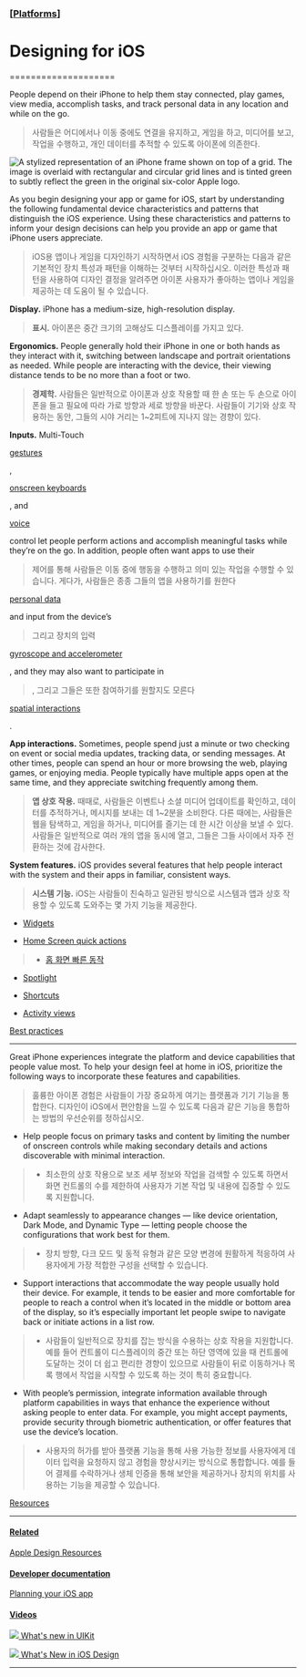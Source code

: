 ### [[Platforms](./translated-human-interface-guidelines-markdown/platforms.md)]  
  
# **Designing for iOS**  

====================



People depend on their iPhone to help them stay connected, play games, view media, accomplish tasks, and track personal data in any location and while on the go.  

> 사람들은 어디에서나 이동 중에도 연결을 유지하고, 게임을 하고, 미디어를 보고, 작업을 수행하고, 개인 데이터를 추적할 수 있도록 아이폰에 의존한다.
>

![A stylized representation of an iPhone frame shown on top of a grid. The image is overlaid with rectangular and circular grid lines and is tinted green to subtly reflect the green in the original six-color Apple logo.](https://docs-assets.developer.apple.com/published/fcb6f603e6672e3443637efe652e5bdb/platforms-iOS-intro@2x.png)



As you begin designing your app or game for iOS, start by understanding the following fundamental device characteristics and patterns that distinguish the iOS experience. Using these characteristics and patterns to inform your design decisions can help you provide an app or game that iPhone users appreciate.  

> iOS용 앱이나 게임을 디자인하기 시작하면서 iOS 경험을 구분하는 다음과 같은 기본적인 장치 특성과 패턴을 이해하는 것부터 시작하십시오. 이러한 특성과 패턴을 사용하여 디자인 결정을 알려주면 아이폰 사용자가 좋아하는 앱이나 게임을 제공하는 데 도움이 될 수 있습니다.
>





**Display.** iPhone has a medium-size, high-resolution display.  

> **표시.** 아이폰은 중간 크기의 고해상도 디스플레이를 가지고 있다.
>





**Ergonomics.** People generally hold their iPhone in one or both hands as they interact with it, switching between landscape and portrait orientations as needed. While people are interacting with the device, their viewing distance tends to be no more than a foot or two.  

> **경제학.** 사람들은 일반적으로 아이폰과 상호 작용할 때 한 손 또는 두 손으로 아이폰을 들고 필요에 따라 가로 방향과 세로 방향을 바꾼다. 사람들이 기기와 상호 작용하는 동안, 그들의 시야 거리는 1~2피트에 지나지 않는 경향이 있다.
>





**Inputs.** Multi-Touch   

[gestures](https://developer.apple.com/design/human-interface-guidelines/touchscreen-gestures)

,   

[onscreen keyboards](https://developer.apple.com/design/human-interface-guidelines/onscreen-keyboards)

, and   

[voice](https://developer.apple.com/design/human-interface-guidelines/siri)

 control let people perform actions and accomplish meaningful tasks while they’re on the go. In addition, people often want apps to use their   

> 제어를 통해 사람들은 이동 중에 행동을 수행하고 의미 있는 작업을 수행할 수 있습니다. 게다가, 사람들은 종종 그들의 앱을 사용하기를 원한다
>

[personal data](https://developer.apple.com/design/human-interface-guidelines/accessing-private-data)

 and input from the device’s   

> 그리고 장치의 입력
>

[gyroscope and accelerometer](https://developer.apple.com/design/human-interface-guidelines/gyro-and-accelerometer)

, and they may also want to participate in   

> , 그리고 그들은 또한 참여하기를 원할지도 모른다
>

[spatial interactions](https://developer.apple.com/design/human-interface-guidelines/spatial-interactions)

.  





**App interactions.** Sometimes, people spend just a minute or two checking on event or social media updates, tracking data, or sending messages. At other times, people can spend an hour or more browsing the web, playing games, or enjoying media. People typically have multiple apps open at the same time, and they appreciate switching frequently among them.  

> **앱 상호 작용.** 때때로, 사람들은 이벤트나 소셜 미디어 업데이트를 확인하고, 데이터를 추적하거나, 메시지를 보내는 데 1~2분을 소비한다. 다른 때에는, 사람들은 웹을 탐색하고, 게임을 하거나, 미디어를 즐기는 데 한 시간 이상을 보낼 수 있다. 사람들은 일반적으로 여러 개의 앱을 동시에 열고, 그들은 그들 사이에서 자주 전환하는 것에 감사한다.
>





**System features.** iOS provides several features that help people interact with the system and their apps in familiar, consistent ways.  

> **시스템 기능.** iOS는 사람들이 친숙하고 일관된 방식으로 시스템과 앱과 상호 작용할 수 있도록 도와주는 몇 가지 기능을 제공한다.
>





* [Widgets](/design/human-interface-guidelines/widgets)

* [Home Screen quick actions](https://developer.apple.com/design/human-interface-guidelines/design/human-interface-guidelines/home-screen-quick-actions)

> * [홈 화면 빠른 동작](https://developer.apple.com/design/human-interface-guidelines/design/human-interface-guidelines/home-screen-quick-actions)
>

* [Spotlight](https://developer.apple.com/design/human-interface-guidelines/searching)

* [Shortcuts](https://developer.apple.com/design/human-interface-guidelines/siri#Shortcuts-and-suggestions)

* [Activity views](/design/human-interface-guidelines/activity-views)



[Best practices](/design/human-interface-guidelines/designing-for-ios#Best-practices)

-------------------------------------------------------------------------------------



Great iPhone experiences integrate the platform and device capabilities that people value most. To help your design feel at home in iOS, prioritize the following ways to incorporate these features and capabilities.  

> 훌륭한 아이폰 경험은 사람들이 가장 중요하게 여기는 플랫폼과 기기 기능을 통합한다. 디자인이 iOS에서 편안함을 느낄 수 있도록 다음과 같은 기능을 통합하는 방법의 우선순위를 정하십시오.
>





* Help people focus on primary tasks and content by limiting the number of onscreen controls while making secondary details and actions discoverable with minimal interaction.

> * 최소한의 상호 작용으로 보조 세부 정보와 작업을 검색할 수 있도록 하면서 화면 컨트롤의 수를 제한하여 사용자가 기본 작업 및 내용에 집중할 수 있도록 지원합니다.
>

* Adapt seamlessly to appearance changes — like device orientation, Dark Mode, and Dynamic Type — letting people choose the configurations that work best for them.

> * 장치 방향, 다크 모드 및 동적 유형과 같은 모양 변경에 원활하게 적응하여 사용자에게 가장 적합한 구성을 선택할 수 있습니다.
>

* Support interactions that accommodate the way people usually hold their device. For example, it tends to be easier and more comfortable for people to reach a control when it’s located in the middle or bottom area of the display, so it’s especially important let people swipe to navigate back or initiate actions in a list row.

> * 사람들이 일반적으로 장치를 잡는 방식을 수용하는 상호 작용을 지원합니다. 예를 들어 컨트롤이 디스플레이의 중간 또는 하단 영역에 있을 때 컨트롤에 도달하는 것이 더 쉽고 편리한 경향이 있으므로 사람들이 뒤로 이동하거나 목록 행에서 작업을 시작할 수 있도록 하는 것이 특히 중요합니다.
>

* With people’s permission, integrate information available through platform capabilities in ways that enhance the experience without asking people to enter data. For example, you might accept payments, provide security through biometric authentication, or offer features that use the device’s location.

> * 사용자의 허가를 받아 플랫폼 기능을 통해 사용 가능한 정보를 사용자에게 데이터 입력을 요청하지 않고 경험을 향상시키는 방식으로 통합합니다. 예를 들어 결제를 수락하거나 생체 인증을 통해 보안을 제공하거나 장치의 위치를 사용하는 기능을 제공할 수 있습니다.
>



[Resources](/design/human-interface-guidelines/designing-for-ios#Resources)

---------------------------------------------------------------------------



#### [Related](/design/human-interface-guidelines/designing-for-ios#Related)



[Apple Design Resources](https://developer.apple.com/design/resources/#ios-apps)





#### [Developer documentation](/design/human-interface-guidelines/designing-for-ios#Developer-documentation)



[Planning your iOS app](https://developer.apple.com/ios/planning/)





#### [Videos](/design/human-interface-guidelines/designing-for-ios#Videos)



[![](https://devimages-cdn.apple.com/wwdc-services/images/119/9CCE8A5D-A751-441C-B88F-FB91E2D1958E/4949_wide_250x141_1x.jpg) What's new in UIKit](https://developer.apple.com/videos/play/wwdc2021/10059)

[![](https://devimages-cdn.apple.com/wwdc-services/images/48/0F960683-D91F-4CA9-9658-6FBB11F0683D/3272_wide_250x141_1x.jpg) What's New in iOS Design](https://developer.apple.com/videos/play/wwdc2019/808)

------------------------------------------------------------------------------

